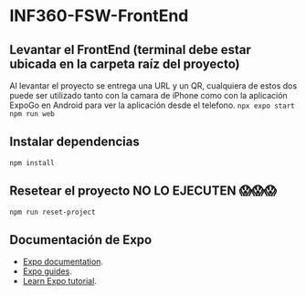 # INF360-FSW-FrontEnd

## Levantar el FrontEnd (terminal debe estar ubicada en la carpeta raíz del proyecto)
Al levantar el proyecto se entrega una URL y un QR, cualquiera de estos dos puede ser utilizado tanto con la camara de iPhone como con la aplicación ExpoGo en Android para ver la aplicación desde el telefono.
```npx expo start```
```npm run web```

## Instalar dependencias
```npm install```

## Resetear el proyecto NO LO EJECUTEN 😱😱😱
```npm run reset-project```

## Documentación de Expo
- [Expo documentation](https://docs.expo.dev/).
- [Expo guides](https://docs.expo.dev/guides).
- [Learn Expo tutorial](https://docs.expo.dev/tutorial/introduction/).